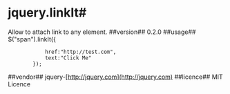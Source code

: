 # jquery.linkIt#
Allow to attach link to any element.
##version##
0.2.0
##usage##
    $("span").linkIt({

                href:"http://test.com",
                text:"Click Me"
            });
##vendor##
jquery-[http://jquery.com](http://jquery.com)
##licence##
MIT Licence
